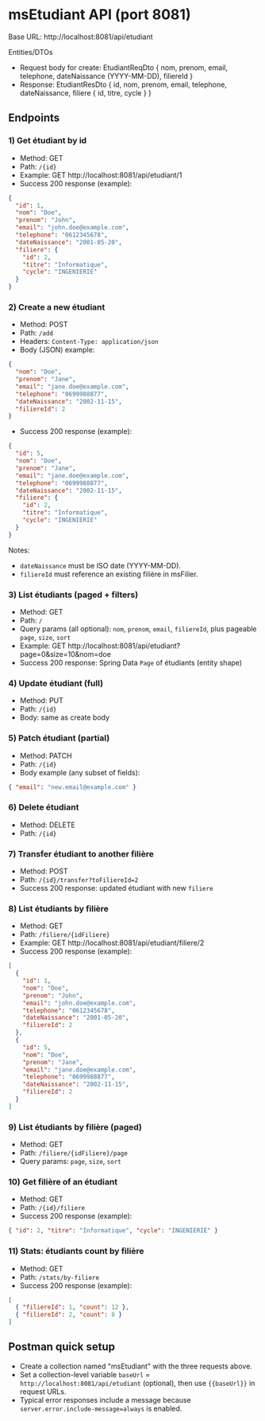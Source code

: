 # msEtudiant API (port 8081)

Base URL: http://localhost:8081/api/etudiant

Entities/DTOs
- Request body for create: EtudiantReqDto { nom, prenom, email, telephone, dateNaissance (YYYY-MM-DD), filiereId }
- Response: EtudiantResDto { id, nom, prenom, email, telephone, dateNaissance, filiere { id, titre, cycle } }

## Endpoints

### 1) Get étudiant by id
- Method: GET
- Path: `/{id}`
- Example: GET http://localhost:8081/api/etudiant/1
- Success 200 response (example):
```json
{
  "id": 1,
  "nom": "Doe",
  "prenom": "John",
  "email": "john.doe@example.com",
  "telephone": "0612345678",
  "dateNaissance": "2001-05-20",
  "filiere": {
    "id": 2,
    "titre": "Informatique",
    "cycle": "INGENIERIE"
  }
}
```

### 2) Create a new étudiant
- Method: POST
- Path: `/add`
- Headers: `Content-Type: application/json`
- Body (JSON) example:
```json
{
  "nom": "Doe",
  "prenom": "Jane",
  "email": "jane.doe@example.com",
  "telephone": "0699988877",
  "dateNaissance": "2002-11-15",
  "filiereId": 2
}
```
- Success 200 response (example):
```json
{
  "id": 5,
  "nom": "Doe",
  "prenom": "Jane",
  "email": "jane.doe@example.com",
  "telephone": "0699988877",
  "dateNaissance": "2002-11-15",
  "filiere": {
    "id": 2,
    "titre": "Informatique",
    "cycle": "INGENIERIE"
  }
}
```

Notes:
- `dateNaissance` must be ISO date (YYYY-MM-DD).
- `filiereId` must reference an existing filière in msFilier.

### 3) List étudiants (paged + filters)
- Method: GET
- Path: `/`
- Query params (all optional): `nom`, `prenom`, `email`, `filiereId`, plus pageable `page`, `size`, `sort`
- Example: GET http://localhost:8081/api/etudiant?page=0&size=10&nom=doe
- Success 200 response: Spring Data `Page` of étudiants (entity shape)

### 4) Update étudiant (full)
- Method: PUT
- Path: `/{id}`
- Body: same as create body

### 5) Patch étudiant (partial)
- Method: PATCH
- Path: `/{id}`
- Body example (any subset of fields):
```json
{ "email": "new.email@example.com" }
```

### 6) Delete étudiant
- Method: DELETE
- Path: `/{id}`

### 7) Transfer étudiant to another filière
- Method: POST
- Path: `/{id}/transfer?toFiliereId=2`
- Success 200 response: updated étudiant with new `filiere`

### 8) List étudiants by filière
- Method: GET
- Path: `/filiere/{idFiliere}`
- Example: GET http://localhost:8081/api/etudiant/filiere/2
- Success 200 response (example):
```json
[
  {
    "id": 1,
    "nom": "Doe",
    "prenom": "John",
    "email": "john.doe@example.com",
    "telephone": "0612345678",
    "dateNaissance": "2001-05-20",
    "filiereId": 2
  },
  {
    "id": 5,
    "nom": "Doe",
    "prenom": "Jane",
    "email": "jane.doe@example.com",
    "telephone": "0699988877",
    "dateNaissance": "2002-11-15",
    "filiereId": 2
  }
]
```

### 9) List étudiants by filière (paged)
- Method: GET
- Path: `/filiere/{idFiliere}/page`
- Query params: `page`, `size`, `sort`

### 10) Get filière of an étudiant
- Method: GET
- Path: `/{id}/filiere`
- Success 200 response (example):
```json
{ "id": 2, "titre": "Informatique", "cycle": "INGENIERIE" }
```

### 11) Stats: étudiants count by filière
- Method: GET
- Path: `/stats/by-filiere`
- Success 200 response (example):
```json
[
  { "filiereId": 1, "count": 12 },
  { "filiereId": 2, "count": 8 }
]
```

## Postman quick setup
- Create a collection named "msEtudiant" with the three requests above.
- Set a collection-level variable `baseUrl` = `http://localhost:8081/api/etudiant` (optional), then use `{{baseUrl}}` in request URLs.
- Typical error responses include a message because `server.error.include-message=always` is enabled.
